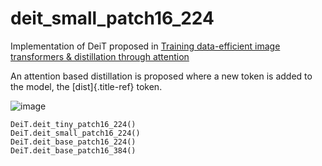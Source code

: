 # deit_small_patch16_224
 Implementation of DeiT proposed in [Training data-efficient image
 transformers & distillation through
 attention](https://arxiv.org/pdf/2010.11929.pdf)

 An attention based distillation is proposed where a new token is added
 to the model, the [dist]{.title-ref} token.

 ![image](https://github.com/FrancescoSaverioZuppichini/glasses/blob/develop/docs/_static/images/DeiT.png?raw=true)

 ``` {.sourceCode .}
 DeiT.deit_tiny_patch16_224()
 DeiT.deit_small_patch16_224()
 DeiT.deit_base_patch16_224()
 DeiT.deit_base_patch16_384()
 ```

 